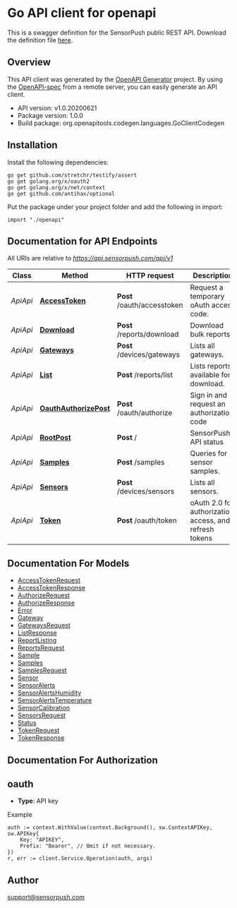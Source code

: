 # Go API client for openapi

This is a swagger definition for the SensorPush public REST API. Download the definition file [here](https://api.sensorpush.com/api/v1/support/swagger/swagger-v1.json).

## Overview
This API client was generated by the [OpenAPI Generator](https://openapi-generator.tech) project.  By using the [OpenAPI-spec](https://www.openapis.org/) from a remote server, you can easily generate an API client.

- API version: v1.0.20200621
- Package version: 1.0.0
- Build package: org.openapitools.codegen.languages.GoClientCodegen

## Installation

Install the following dependencies:

```shell
go get github.com/stretchr/testify/assert
go get golang.org/x/oauth2
go get golang.org/x/net/context
go get github.com/antihax/optional
```

Put the package under your project folder and add the following in import:

```golang
import "./openapi"
```

## Documentation for API Endpoints

All URIs are relative to *https://api.sensorpush.com/api/v1*

Class | Method | HTTP request | Description
------------ | ------------- | ------------- | -------------
*ApiApi* | [**AccessToken**](docs/ApiApi.md#accesstoken) | **Post** /oauth/accesstoken | Request a temporary oAuth access code.
*ApiApi* | [**Download**](docs/ApiApi.md#download) | **Post** /reports/download | Download bulk reports.
*ApiApi* | [**Gateways**](docs/ApiApi.md#gateways) | **Post** /devices/gateways | Lists all gateways.
*ApiApi* | [**List**](docs/ApiApi.md#list) | **Post** /reports/list | Lists reports available for download.
*ApiApi* | [**OauthAuthorizePost**](docs/ApiApi.md#oauthauthorizepost) | **Post** /oauth/authorize | Sign in and request an authorization code
*ApiApi* | [**RootPost**](docs/ApiApi.md#rootpost) | **Post** / | SensorPush API status
*ApiApi* | [**Samples**](docs/ApiApi.md#samples) | **Post** /samples | Queries for sensor samples.
*ApiApi* | [**Sensors**](docs/ApiApi.md#sensors) | **Post** /devices/sensors | Lists all sensors.
*ApiApi* | [**Token**](docs/ApiApi.md#token) | **Post** /oauth/token | oAuth 2.0 for authorization, access, and refresh tokens


## Documentation For Models

 - [AccessTokenRequest](docs/AccessTokenRequest.md)
 - [AccessTokenResponse](docs/AccessTokenResponse.md)
 - [AuthorizeRequest](docs/AuthorizeRequest.md)
 - [AuthorizeResponse](docs/AuthorizeResponse.md)
 - [Error](docs/Error.md)
 - [Gateway](docs/Gateway.md)
 - [GatewaysRequest](docs/GatewaysRequest.md)
 - [ListResponse](docs/ListResponse.md)
 - [ReportListing](docs/ReportListing.md)
 - [ReportsRequest](docs/ReportsRequest.md)
 - [Sample](docs/Sample.md)
 - [Samples](docs/Samples.md)
 - [SamplesRequest](docs/SamplesRequest.md)
 - [Sensor](docs/Sensor.md)
 - [SensorAlerts](docs/SensorAlerts.md)
 - [SensorAlertsHumidity](docs/SensorAlertsHumidity.md)
 - [SensorAlertsTemperature](docs/SensorAlertsTemperature.md)
 - [SensorCalibration](docs/SensorCalibration.md)
 - [SensorsRequest](docs/SensorsRequest.md)
 - [Status](docs/Status.md)
 - [TokenRequest](docs/TokenRequest.md)
 - [TokenResponse](docs/TokenResponse.md)


## Documentation For Authorization



## oauth

- **Type**: API key

Example

```golang
auth := context.WithValue(context.Background(), sw.ContextAPIKey, sw.APIKey{
    Key: "APIKEY",
    Prefix: "Bearer", // Omit if not necessary.
})
r, err := client.Service.Operation(auth, args)
```



## Author

support@sensorpush.com

